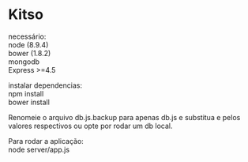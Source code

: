 # Kitso
necessário:<br />
node (8.9.4)<br />
bower (1.8.2)<br />
mongodb<br />
Express >=4.5<br />

instalar dependencias: <br />
npm install<br />
bower install<br />

Renomeie o arquivo db.js.backup para apenas db.js e substitua <login> e <senha> pelos valores respectivos ou opte por rodar um db local.<br />

Para rodar a aplicação:<br />
node server/app.js<br />

